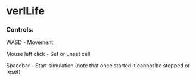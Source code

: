 # verlLife
### Controls:


WASD - Movement

Mouse left click - Set or unset cell

Spacebar - Start simulation (note that once started it cannot be stopped or reset)





